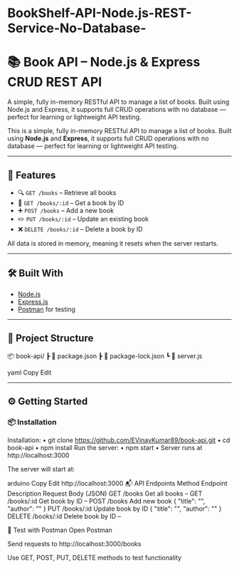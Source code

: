 # BookShelf-API-Node.js-REST-Service-No-Database-
# 📚 Book API – Node.js & Express CRUD REST API

A simple, fully in-memory RESTful API to manage a list of books. Built using Node.js and Express,
it supports full CRUD operations with no database — perfect for learning or lightweight API testing.

This is a simple, fully in-memory RESTful API to manage a list of books. Built using **Node.js** and **Express**, it supports full CRUD operations with no database — perfect for learning or lightweight API testing.


---

## 🚀 Features

- 🔍 `GET /books` – Retrieve all books
- 📘 `GET /books/:id` – Get a book by ID
- ➕ `POST /books` – Add a new book
- ✏️ `PUT /books/:id` – Update an existing book
- ❌ `DELETE /books/:id` – Delete a book by ID

All data is stored in memory, meaning it resets when the server restarts.

---

## 🛠️ Built With

- [Node.js](https://nodejs.org/)
- [Express.js](https://expressjs.com/)
- [Postman](https://www.postman.com/) for testing

---

## 📁 Project Structure

📦 book-api/
┣ 📄 package.json
┣ 📄 package-lock.json
┗ 📄 server.js

yaml
Copy
Edit

---

## ⚙️ Getting Started

### 📦 Installation

Installation:
• git clone https://github.com/EVinayKumar89/book-api.git
• cd book-api
• npm install
Run the server:
• npm start
• Server runs at http://localhost:3000

The server will start at:

arduino
Copy
Edit
http://localhost:3000
📬 API Endpoints
Method	Endpoint	Description	Request Body (JSON)
GET	/books	Get all books	–
GET	/books/:id	Get book by ID	–
POST	/books	Add new book	{ "title": "", "author": "" }
PUT	/books/:id	Update book by ID	{ "title": "", "author": "" }
DELETE	/books/:id	Delete book by ID	–

🧪 Test with Postman
Open Postman

Send requests to http://localhost:3000/books

Use GET, POST, PUT, DELETE methods to test functionality


